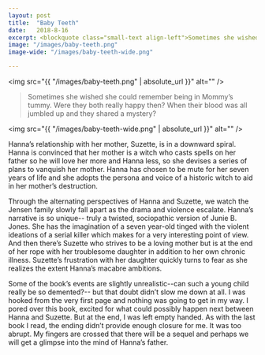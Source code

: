 ```yaml
---
layout: post
title:  "Baby Teeth"
date:   2018-8-16
excerpt: <blockquote class="small-text align-left">Sometimes she wished she could remember being in Mommy’s tummy. Were they both really happy then? When their blood was all jumbled up and they shared a mystery?</blockquote>
image: "/images/baby-teeth.png"
image-wide: "/images/baby-teeth-wide.png"

---
```

<span class="image right"><img src="{{ "/images/baby-teeth.png" | absolute_url }}"  alt="" /></span>

>Sometimes she wished she could remember being in Mommy’s tummy. Were they both really happy then? When their blood was all jumbled up and they shared a mystery?

<span class="image fit wide"><img src="{{ "/images/baby-teeth-wide.png" | absolute_url }}"  alt="" /></span>

Hanna’s relationship with her mother, Suzette, is in a downward spiral. Hanna is convinced that her mother is a witch who casts spells on her father so he will love her more and Hanna less, so she devises a series of plans to vanquish her mother. Hanna has chosen to be mute for her seven years of life and she adopts the persona and voice of a historic witch to aid in her mother’s destruction.

Through the alternating perspectives of Hanna and Suzette, we watch the Jensen family slowly fall apart as the drama and violence escalate. Hanna’s narrative is so unique-- truly a twisted, sociopathic version of Junie B. Jones. She has the imagination of a seven year-old tinged with the violent ideations of a serial killer which makes for a very interesting point of view. And then there’s Suzette who strives to be a loving mother but is at the end of her rope with her troublesome daughter in addition to her own chronic illness. Suzette’s frustration with her daughter quickly turns to fear as she realizes the extent Hanna’s macabre ambitions.

Some of the book’s events are slightly unrealistic--can such a young child really be so demented?-- but that doubt didn’t slow me down at all. I was hooked from the very first page and nothing was going to get in my way. I pored over this book, excited for what could possibly happen next between Hanna and Suzette. But at the end, I was left empty handed. As with the last book I read, the ending didn’t provide enough closure for me. It was too abrupt. My fingers are crossed that there will be a sequel and perhaps we will get a glimpse into the mind of Hanna’s father.
